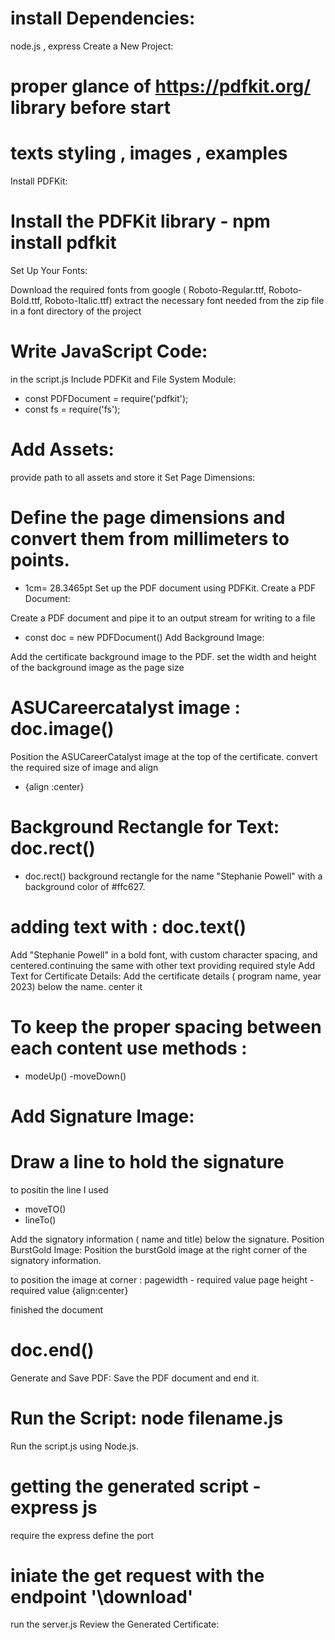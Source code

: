 # install Dependencies:

node.js , express
Create a New Project:

# proper glance of https://pdfkit.org/ library before start
# texts styling , images , examples


Install PDFKit:

# Install the PDFKit library - npm install pdfkit

Set Up Your Fonts:

Download the required fonts from google ( Roboto-Regular.ttf, Roboto-Bold.ttf, Roboto-Italic.ttf) extract the necessary font needed from the zip file in a font directory of the project

# Write JavaScript Code:

in the script.js
Include PDFKit and File System Module:

- const PDFDocument = require('pdfkit');
- const fs = require('fs');

# Add Assets:

provide path to all assets and store it
Set Page Dimensions:

# Define the page dimensions and convert them from millimeters to points.

- 1cm= 28.3465pt
  Set up the PDF document using PDFKit.
  Create a PDF Document:

Create a PDF document and pipe it to an output stream for writing to a file

- const doc = new PDFDocument()
  Add Background Image:

Add the certificate background image to the PDF.
set the width and height of the background image as the page size

# ASUCareercatalyst image : doc.image()

Position the ASUCareerCatalyst image at the top of the certificate.
convert the required size of image and align

- {align :center}

# Background Rectangle for Text: doc.rect()

- doc.rect()
  background rectangle for the name "Stephanie Powell" with a background color of #ffc627.

# adding text with : doc.text()

Add "Stephanie Powell" in a bold font, with custom character spacing, and centered.continuing the same with other text providing required style
Add Text for Certificate Details:
Add the certificate details ( program name, year 2023) below the name. center it

# To keep the proper spacing between each content use methods :

- modeUp()
  -moveDown()

# Add Signature Image:

# Draw a line to hold the signature

to positin the line I used

- moveTO()
- lineTo()

Add the signatory information ( name and title) below the signature.
Position BurstGold Image:
Position the burstGold image at the right corner of the signatory information.

to position the image at corner :
pagewidth - required value
page height -required value 
{align:center}

finished the document
# doc.end()

Generate and Save PDF:
Save the PDF document and end it.

# Run the Script: node filename.js

Run the script.js using Node.js.

# getting the generated script -express js

require the express
define the port

# iniate the get request with the endpoint '\download'

run the server.js
Review the Generated Certificate:
